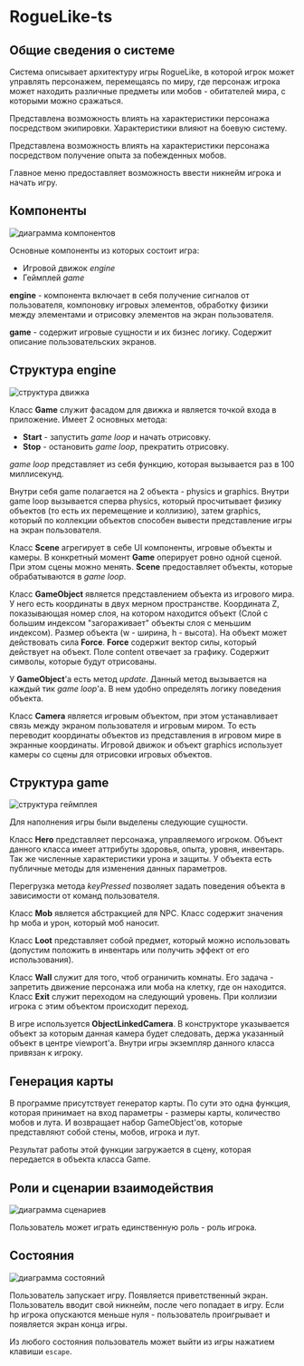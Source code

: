 
# RogueLike-ts

## Общие сведения о системе 

Система описывает архитектуру игры RogueLike, в которой игрок может управлять персонажем, перемещаясь по миру, где персонаж игрока может находить различные предметы или мобов - обитателей мира, с которыми можно сражаться.

Представлена возможность влиять на характеристики персонажа посредством экипировки. Характеристики влияют на боевую систему. 

Представлена возможность влиять на характеристики персонажа посредством получение опыта за побежденных мобов. 

Главное меню предоставляет возможность ввести никнейм игрока и начать игру.

## Компоненты

![диаграмма компонентов](pics/components.png)

Основные компоненты из которых состоит игра:

+ Игровой движок *engine*
+ Геймплей *game*

**engine** - компонента включает в себя получение сигналов от пользователя, компоновку игровых элементов, обработку физики между элементами и отрисовку элементов на экран пользователя.

**game** - содержит игровые сущности и их бизнес логику. Содержит описание пользовательских экранов.

## Структура engine

![структура движка](pics/engine.png)

Класс **Game** служит фасадом для движка и является точкой входа в приложение. Имеет 2 основных метода:

* **Start** - запустить *game loop* и начать отрисовку.
* **Stop** - остановить *game loop*, прекратить отрисовку.

*game loop* представляет из себя функцию, которая вызывается раз в 100 миллисекунд. 

Внутри себя game полагается на 2 объекта - physics и graphics. Внутри game loop вызывается сперва physics, который просчитывает физику объектов (то есть их перемещение и коллизию), затем graphics, который по коллекции объектов способен вывести представление игры на экран пользователя.

Класс **Scene** агрегирует в себе UI компоненты, игровые объекты и камеры. В конкретный момент **Game** оперирует ровно одной сценой. При этом сцены можно менять. **Scene** предоставляет объекты, которые обрабатываются в *game loop*.

Класс **GameObject** является представлением объекта из игрового мира. У него есть координаты в двух мерном пространстве. Координата Z, показывающая номер слоя, на котором находится объект (Слой с большим индексом "загораживает" объекты слоя с меньшим индексом). Размер объекта (w - ширина, h - высота). На объект может действовать сила **Force**.  **Force** содержит вектор силы, который действует на объект. Поле content отвечает за графику. Содержит символы, которые будут отрисованы.

У **GameObject**'а есть метод *update*. Данный метод вызывается на каждый тик *game loop*'а. В нем удобно определять логику поведения объекта.

Класс **Camera** является игровым объектом, при этом устанавливает связь между экраном пользователя и игровым миром. То есть переводит координаты объектов из представления в игровом мире в экранные координаты. Игровой движок и объект graphics использует камеры со сцены для отрисовки игровых объектов.

## Структура game

![структура геймплея](pics/gameplay.png)

Для наполнения игры были выделены следующие сущности. 

Класс **Hero** представляет персонажа, управляемого игроком. Объект данного класса имеет аттрибуты здоровья, опыта, уровня, инвентарь. Так же численные характеристики урона и защиты. У объекта есть публичные методы для изменения данных параметров. 

Перегрузка метода *keyPressed* позволяет задать поведения объекта в зависимости от команд пользователя.

Класс **Mob** является абстракцией для NPC. Класс содержит значения hp моба и урон, который моб наносит.

Класс **Loot** представляет собой предмет, который можно использовать (допустим положить в инвентарь или получить эффект от его использования). 

Класс **Wall** служит для того, чтоб ограничить комнаты. Его задача - запретить движение персонажа или моба на клетку, где он находится. Класс **Exit** служит переходом на следующий уровень. При коллизии игрока с этим объектом происходит переход.

В игре используется **ObjectLinkedCamera**. В конструкторе указывается объект за которым данная камера будет следовать, держа указанный объект в центре viewport'а. Внутри игры экземпляр данного класса привязан к игроку.

## Генерация карты

В программе присутствует генератор карты. По сути это одна функция, которая принимает на вход параметры - размеры карты, количество мобов и лута. И возвращает набор GameObject'ов, которые представляют собой стены, мобов, игрока и лут. 

Результат работы этой функции загружается в сцену, которая передается в объекта класса Game.

## Роли и сценарии взаимодействия

![диаграмма сценариев](pics/scripts.png)

Пользователь может играть единственную роль - роль игрока.


## Состояния

![диаграмма состояний](pics/state.png)

Пользователь запускает игру. Появляется приветственный экран. Пользователь вводит свой никнейм, после чего попадает в игру. Если hp игрока опускаются меньше нуля - пользователь проигрывает и появляется экран конца игры.

Из любого состояния пользователь может выйти из игры нажатием клавиши `escape`.


